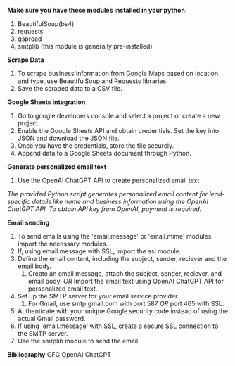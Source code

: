 **Make sure you have these modules installed in your python.**

1. BeautifulSoup(bs4)
2. requests
3. gspread
4. smtplib (this module is generally pre-installed)

**Scrape Data**

1. To scrape business information from Google Maps based on location and type, use BeautifulSoup and Requests libraries.
2. Save the scraped data to a CSV file.

**Google Sheets integration**

1. Go to google developers console and select a project or create a new project.
2. Enable the Google Sheets API and obtain credentials. Set the key into JSON and download the JSON file.
3. Once you have the credentials, store the file securely. 
4. Append data to a Google Sheets document through Python.

**Generate personalized email text**

1. Use the OpenAI ChatGPT API to create personalized email text

*The provided Python script generates personalized email content for lead-specific details like name and business information using the OpenAI ChatGPT API. To obtain API key from OpenAI, payment is required.*

**Email sending**
1. To send emails using the 'email.message' or 'email.mime' modules. import the necessary modules. 
2. If, using email.message with SSL, import the ssl module.
3. Define the email content, including the subject, sender, reciever and the email body.
   1. Create an email message, attach the subject, sender, reciever, and email body.
   *OR*
   Import the email text using OpenAI ChatGPT API for personalized email text.
4. Set up the SMTP server for your email service provider.
   1. For Gmail, use smtp.gmail.com with port 587 
   *OR*
   port 465 with SSL.
5. Authenticate with your unique Google security code instead of using the actual Gmail password.
6. If using 'email.message' with SSL, create a secure SSL connection to the SMTP server.
7. Use the smtplib module to send the email.

**Bibliography**
GFG
OpenAI ChatGPT